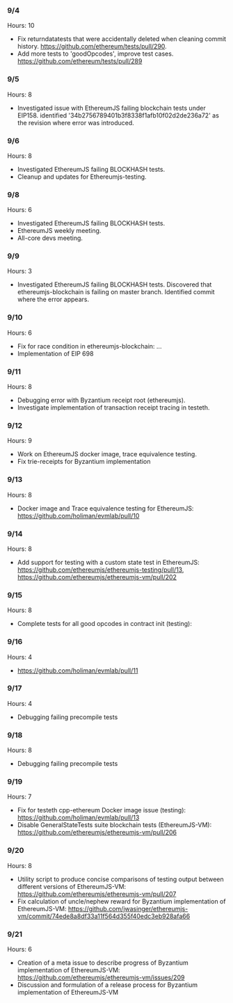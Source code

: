 ### 9/4 
Hours: 10
  - Fix returndatatests that were accidentally deleted when cleaning commit history.  https://github.com/ethereum/tests/pull/290. 
  - Add more tests to 'goodOpcodes', improve test cases. https://github.com/ethereum/tests/pull/289
### 9/5
Hours: 8 
  - Investigated issue with EthereumJS failing blockchain tests under EIP158.  identified '34b2756789401b3f8338f1afb10f02d2de236a72' as the revision where error was introduced.
### 9/6 
Hours: 8
  - Investigated EthereumJS failing BLOCKHASH tests.  
  - Cleanup and updates for Ethereumjs-testing.
### 9/8 
Hours: 6
  - Investigated EthereumJS failing BLOCKHASH tests.  
  - EthereumJS weekly meeting.  
  - All-core devs meeting.
### 9/9 
Hours: 3
  - Investigated EthereumJS failing BLOCKHASH tests.  Discovered that ethereumjs-blockchain is failing on master branch.  Identified commit where the error appears.
### 9/10 
Hours: 6
  - Fix for race condition in ethereumjs-blockchain: ...   
  - Implementation of EIP 698 
### 9/11 
Hours: 8
  - Debugging error with Byzantium receipt root (ethereumjs).  
  - Investigate implementation of transaction receipt tracing in testeth.
### 9/12 
Hours: 9
  - Work on EthereumJS docker image, trace equivalence testing.  
  - Fix trie-receipts for Byzantium implementation
### 9/13
Hours: 8
  - Docker image and Trace equivalence testing for EthereumJS: https://github.com/holiman/evmlab/pull/10

### 9/14
Hours: 8
  - Add support for testing with a custom state test in EthereumJS: https://github.com/ethereumjs/ethereumjs-testing/pull/13, https://github.com/ethereumjs/ethereumjs-vm/pull/202

### 9/15
Hours: 8
  - Complete tests for all good opcodes in contract init (testing): 

### 9/16
Hours: 4
  - https://github.com/holiman/evmlab/pull/11

### 9/17
Hours: 4
  - Debugging failing precompile tests

### 9/18
Hours: 8
  - Debugging failing precompile tests

### 9/19
Hours: 7
  - Fix for testeth cpp-ethereum Docker image issue (testing): https://github.com/holiman/evmlab/pull/13
  - Disable GeneralStateTests suite blockchain tests (EthereumJS-VM): https://github.com/ethereumjs/ethereumjs-vm/pull/206

### 9/20
Hours: 8
  - Utility script to produce concise comparisons of testing output between different versions of EthereumJS-VM: https://github.com/ethereumjs/ethereumjs-vm/pull/207
  - Fix calculation of uncle/nephew reward for Byzantium implementation of EthereumJS-VM: https://github.com/jwasinger/ethereumjs-vm/commit/74ede8a8df33a11f564d355f40edc3eb928afa66

### 9/21
Hours: 6
  - Creation of a meta issue to describe progress of Byzantium implementation of EthereumJS-VM: https://github.com/ethereumjs/ethereumjs-vm/issues/209
  - Discussion and formulation of a release process for Byzantium implementation of EthereumJS-VM
